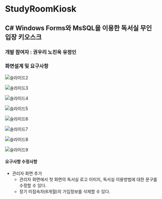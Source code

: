 # StudyRoomKiosk
## C# Windows Forms와 MsSQL을 이용한 독서실 무인 입장 키오스크

### 개발 참여자 : 권우리   노진욱   유정인

### 화면설계 및 요구사항
   
![슬라이드2](https://user-images.githubusercontent.com/59382990/84610669-5e917400-aef6-11ea-8d7e-cf247fd706db.JPG)
   
![슬라이드3](https://user-images.githubusercontent.com/59382990/84610670-5fc2a100-aef6-11ea-9c0f-4444812cd51f.JPG)
   
![슬라이드4](https://user-images.githubusercontent.com/59382990/84610672-63562800-aef6-11ea-91e6-5157b6cb9c53.JPG)
   
![슬라이드5](https://user-images.githubusercontent.com/59382990/84610677-681adc00-aef6-11ea-8976-c565b04bcc5c.JPG)
   
![슬라이드6](https://user-images.githubusercontent.com/59382990/84610678-694c0900-aef6-11ea-8779-fb1b2c2856df.JPG)
   
![슬라이드7](https://user-images.githubusercontent.com/59382990/84610683-6c46f980-aef6-11ea-97d5-af778186918a.JPG)
   
![슬라이드8](https://user-images.githubusercontent.com/59382990/84610686-6e10bd00-aef6-11ea-8b87-b6c22673597a.JPG)
   
![슬라이드9](https://user-images.githubusercontent.com/59382990/84610687-6f41ea00-aef6-11ea-8326-3cb7f97777ae.JPG)

#### 요구사항 수정사항
- 관리자 화면 추가
   - 관리자 화면에서 첫 화면의 독서실 로고 이미지, 독서실 이용방법에 대한 문구를 수정할 수 있다.
   - 장기 미접속자(6개월)의 가입정보를 삭제할 수 있다.
